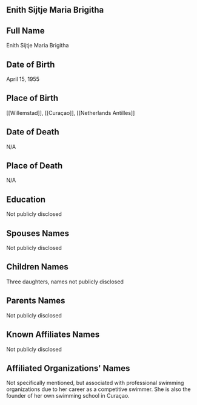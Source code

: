 ## Enith Sijtje Maria Brigitha

## Full Name
Enith Sijtje Maria Brigitha

## Date of Birth
April 15, 1955

## Place of Birth
[[Willemstad]], [[Curaçao]], [[Netherlands Antilles]]

## Date of Death
N/A

## Place of Death
N/A

## Education
Not publicly disclosed

## Spouses Names
Not publicly disclosed

## Children Names
Three daughters, names not publicly disclosed

## Parents Names
Not publicly disclosed

## Known Affiliates Names
Not publicly disclosed

## Affiliated Organizations' Names
Not specifically mentioned, but associated with professional swimming organizations due to her career as a competitive swimmer. She is also the founder of her own swimming school in Curaçao.